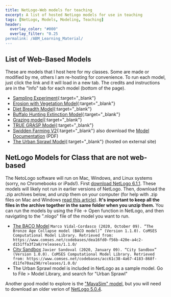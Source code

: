 ```yaml
---
title: NetLogo-Web models for teaching
excerpt: A list of hosted NetLogo models for use in teaching
tags: [NetLogo, Models, Modeling, Teaching]
header:
  overlay_color: "#000"
  overlay_filter: "0.25
permalink: /ABM_Learning_Material/
---
```


## List of Web-Based Models

These are models that I host here for my classes. Some are made or modified by me, others I am re-hosting for convenience. To run each model, just click the link and it will load in a new tab. The credits and instructions are in the "Info" tab for each model (bottom of the page).

- [Sampling Experiment](/models/Sampling_Experiment.html){:target="_blank"}
- [Erosion with Vegetation Model](/models/Erosion_veg.html){:target="_blank"}
- [Diet Breadth Model](/models/diet_breadth.html){:target="_blank"}
- [Buffalo Hunting Extinction Model](/models/diet_breadth_buffalo_with_grass.html){:target="_blank"}
- [Grazing model](/models/Grazing.html){:target="_blank"}
- [TRUE GRASP Model](/models/TRUE_GRASP.html){:target="_blank"}
- [Swidden Farming V2](/models/swidden_farming_v2.html){:target="_blank"}  also download the [Model Documentation](swidden_farming_v2_ODD.pdf) (PDF)
- [The Urban Sprawl Model](https://www.netlogoweb.org/launch#https://www.netlogoweb.org/assets/modelslib/Curricular%20Models/Urban%20Suite/Urban%20Suite%20-%20Sprawl%20Effect.nlogo){:target="_blank"}  (hosted on external site)

## NetLogo Models for Class that are not web-based

The NetoLogo software will run on Mac, Windows, and Linux systems (sorry, no Chromebooks or iPads!). First [download NetLogo 6.1.1](http://ccl.northwestern.edu/netlogo/download.shtml). These models will likely not run in earlier versions of NetLogo. Then, download the .zip archives below, and unzip them on your computer (for help with .zip files on Mac and Windows [read this article](https://www.sweetwater.com/sweetcare/articles/how-to-zip-and-unzip-files/)). **It's important to keep all the files in the archive together in the same folder when you unzip them.** You can run the models by using the File -> Open function in NetLogo, and then navigating to the ".nlogo" file of the model you want to run.

- [The BACO Model](/models/BACO.zip)
`Marco Vidal-Cordasco (2020, October 09). “The Bronze Age Collapse model (BACO model)” (Version 1.1.0). CoMSES Computational Model Library. Retrieved from: https://www.comses.net/codebases/dea16fd0-f56b-420e-a4c2-d151ffa3f2a8/releases/1.1.0/`
- [City Sandbox](/models/City_Sandbox.zip)
`Javier Sandoval (2020, January 09). “City Sandbox” (Version 1.0.0). CoMSES Computational Model Library. Retrieved from: https://www.comses.net/codebases/acc61c38-4a67-4183-868f-d11fe70aa290/releases/1.0.0/`
- The Urban Sprawl model is included in NetLogo as a sample model. Go to File > Model Library, and search for "Urban Sprawl"

Another good model to explore is the ["MayaSim" model](/models/MayaSim.zip), but you will need to download an older verion of [NetLogo 5.0.4](https://ccl.northwestern.edu/netlogo/5.0.4/).


